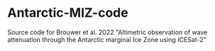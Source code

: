 # Antarctic-MIZ-code
Source code for Brouwer et al. 2022 "Altimetric observation of wave attenuation through the Antarctic marginal Ice Zone using ICESat-2"
